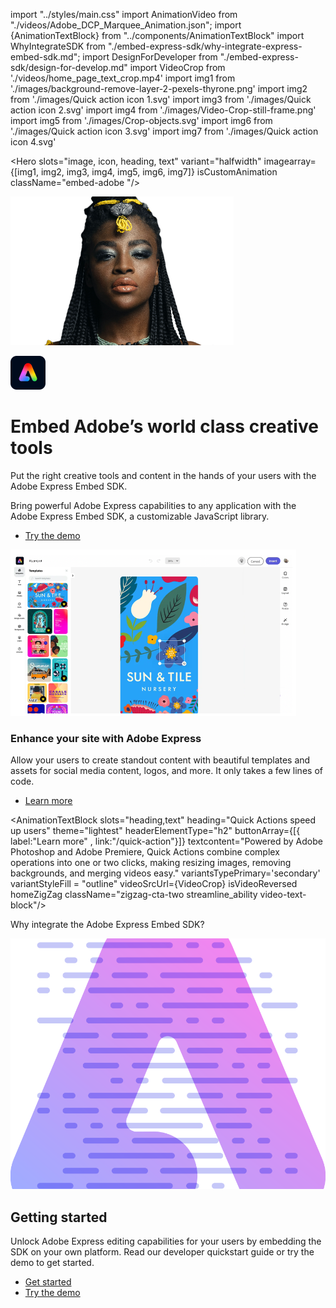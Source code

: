 import "../styles/main.css"
import AnimationVideo from "./videos/Adobe_DCP_Marquee_Animation.json";
import {AnimationTextBlock} from "../components/AnimationTextBlock"
import WhyIntegrateSDK from "./embed-express-sdk/why-integrate-express-embed-sdk.md";
import DesignForDeveloper from "./embed-express-sdk/design-for-develop.md"
import VideoCrop from './videos/home_page_text_crop.mp4'
import img1 from './images/background-remove-layer-2-pexels-thyrone.png'
import img2 from './images/Quick action icon 1.svg'
import img3 from './images/Quick action icon 2.svg'
import img4 from './images/Video-Crop-still-frame.png'
import img5 from './images/Crop-objects.svg'
import img6 from './images/Quick action icon 3.svg'
import img7 from './images/Quick action icon 4.svg'

<Hero slots="image, icon, heading, text" variant="halfwidth" imagearray={[img1, img2, img3, img4, img5, img6, img7]} isCustomAnimation className="embed-adobe "/>

![Adobe Express](./images/background-remove-layer-1-pexels-thyrone-paas-transparent.png)

![Adobe Express](./images/Adobe-Express-logo-RGB.png)

# Embed Adobe’s world class creative tools

Put the right creative tools and content in the hands of your users with the Adobe Express Embed SDK.

<DCSummaryBlock slots="text, buttons" theme="dark"  buttonPositionRight btnVariant="cta" className="How-to-get-started  ms-pa-page hero-below-compo ms-pa-summary-blade tryForFree" />

Bring powerful Adobe Express capabilities to any application with the Adobe Express Embed SDK, a customizable JavaScript library.

- [Try the demo](https://documentservices.adobe.com/dc-integration-creation-app-cdn/main.html?api=pdf-services-api&source=pa#&sdid=6S3T74M5&mv=affiliate)

<TextBlock slots="image, heading,text,buttons" theme="lightest" headerElementType="h2" variantsTypePrimary='secondary' variantStyleFill = "outline" homeZigZag className="streamline_ability  express-editor"/>

![Enhance your site with Adobe Express](./images/Product-blade-block-one-image.png)
    
### Enhance your site with Adobe Express

Allow your users to create standout content with beautiful templates and assets for social media content, logos, and more. It only takes a few lines of code.

- [Learn more](/express-editor)

<AnimationTextBlock slots="heading,text" heading="Quick Actions speed up users"  theme="lightest"  headerElementType="h2" buttonArray={[{ label:"Learn more" , link:"/quick-action"}]} textcontent="Powered by Adobe Photoshop and Adobe Premiere, Quick Actions combine complex operations into one or two clicks, making resizing images, removing backgrounds, and merging videos easy."  variantsTypePrimary='secondary' variantStyleFill = "outline" videoSrcUrl={VideoCrop} isVideoReversed  homeZigZag className="zigzag-cta-two streamline_ability video-text-block"/>

<TitleBlock slots="heading" theme="lightest" className="sdk-title-block"/>

Why integrate the Adobe Express Embed SDK?

<WrapperComponent slots="content" repeat="1" theme="light" className="QuickActionSDKDevelop "/>

<WhyIntegrateSDK/>

<WrapperComponent slots="content" repeat="1" theme="lightest" className="resource-card "/>

<DesignForDeveloper/>

<SummaryBlock slots=" image , heading, text, buttons" className="getting-started sdk-getting-block" />

![Getting Started](./images/Summary-Block-image.svg)

## Getting started

Unlock Adobe Express editing capabilities for your users by embedding the SDK on your own platform. Read our developer quickstart guide or try the demo to get started.

- [Get started](https://adobe.io)
- [Try the demo](https://adobe.io)